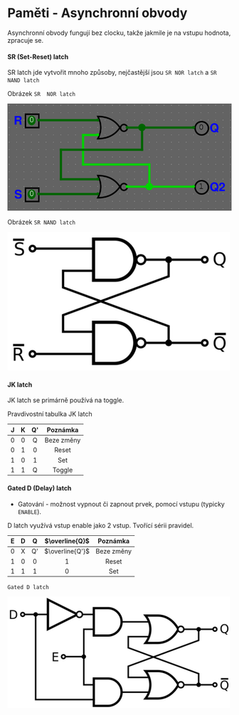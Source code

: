# Paměti - Asynchronní obvody

Asynchronní obvody fungují bez clocku, takže jakmile je na vstupu hodnota, zpracuje se.


#### SR (Set-Reset) latch

SR latch jde vytvořit mnoho způsoby, nejčastější jsou `SR NOR latch` a `SR NAND latch`

Obrázek `SR  NOR latch`

<img src="https://raw.githubusercontent.com/jaywor1/aps/main/obrazky/sr-latch.png">


Obrázek `SR NAND latch`

<img src="https://raw.githubusercontent.com/jaywor1/aps/main/obrazky/1024px-SR_Flip-flop_Diagram.svg.png" width="500px">

#### JK latch

JK latch se primárně používá na toggle.

Pravdivostní tabulka JK latch

| J | K | Q' | Poznámka |
|:-:|:-:|:--:|:-------:|
| 0 | 0 | Q | Beze změny |
| 0 | 1 | 0 | Reset |
| 1 | 0 | 1 | Set |
| 1 | 1 | Q | Toggle |

#### Gated D (Delay) latch

- Gatování - možnost vypnout či zapnout prvek, pomocí vstupu (typicky `ENABLE`).

D latch využívá vstup enable jako 2 vstup. Tvořící sérii pravidel.

| E | D | Q | $\overline{Q}$ | Poznámka |
|:-:|:-:|:-:|:--------------:|:--------:|
| 0 | X | Q' | $\overline{Q'}$ | Beze změny |
| 1 | 0 | 0 | 1 | Reset |
| 1 | 1 | 1 | 0 | Set |

`Gated D latch`

<img src="https://raw.githubusercontent.com/jaywor1/aps/main/obrazky/D-type_Transparent_Latch_(NOR).svg.png" width="500px">